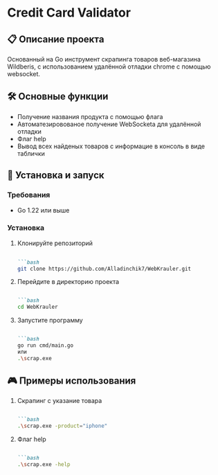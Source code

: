 # Credit Card Validator

## 📋 Описание проекта

Основанный на Go инструмент скрапинга товаров веб-магазина Wildberis, с использованием удалённой отладки chrome с помощью websocket.

## 🛠 Основные функции

- Получение названия продукта с помощью флага
- Автоматезировованое получение WebSocketa для удалённой отладки
- Флаг help
- Вывод всех найденых товаров с информацие в консоль в виде таблички 

## 🚀 Установка и запуск

### Требования

- Go 1.22 или выше

### Установка

1. Клонируйте репозиторий

    ```markdown
        
    ```bash
    git clone https://github.com/Alladinchik7/WebKrauler.git
    ```

2. Перейдите в директорию проекта

    ```markdown

    ```bash
    cd WebKrauler
    ```

3. Запустите программу

    ```markdown

    ```bash
    go run cmd/main.go
    или
    .\scrap.exe
    ```

## 🎮 Примеры использования

1. Скрапинг с указание товара  

    ```markdown

    ```bash
    .\scrap.exe -product="iphone"
    ```

2. Флаг help

    ```markdown

    ```bash
    .\scrap.exe -help
    ```
